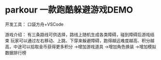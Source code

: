 # parkour 一款跑酷躲避游戏DEMO
开发工具：
口袋方舟+VSCode

游戏介绍：
有三条路线可供选择，路线上随机生成各类障碍，碰到障碍后游戏结束
玩家可以通过左右移动、上跳、下穿来躲避障碍，跑得越远难度越高、积分越高，中途可以拾取金币获得更多积分
->增加游戏道具
->增加角色换装
->增加模拟数据排行榜



